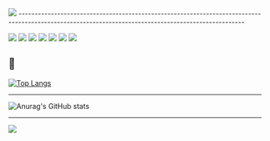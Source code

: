 <img src="https://capsule-render.vercel.app/api?type=waving&color=BDBDC8&height=300&section=header&text=안녕하세요.%20성장하는%20개발자%20정원구%20입니다.&fontSize=40&fontColor=564E7E&fontAlignY=40" />




</hr>
 ----------------------------------------------------------------------------------------------------------------------------------------------------

<p>
    <img src="https://img.shields.io/badge/JavaScript-F5FF38?style=flat&logo=JavaScript&logoColor=white">
    <img src="https://img.shields.io/badge/CSS3-40A9FF?style=flat&logo=CSS3&logoColor=white">
    <img src="https://img.shields.io/badge/HTML5-FF7B00?style=flat&logo=HTML5&logoColor=white">
      <img src="https://img.shields.io/badge/Thymeleaf-005F0F?style=flat&logo=Thymeleaf&logoColor=white">
    <img src="https://img.shields.io/badge/JAVA-36FF90?style=flat&logo=JAVA&logoColor=white">
      <img src="https://img.shields.io/badge/Spring-6DB33F?style=flat&logo=Spring&logoColor=white">
      <img src="https://img.shields.io/badge/Spring Boot-6DB33F?style=flat&logo=Spring Boot&logoColor=white">
</p>

📝 
----------------------------------------------------------------------------------------------------------------------------------------------------
[![Top Langs](https://github-readme-stats.vercel.app/api/top-langs/?username=JO9uu&layout=pie)](https://github.com/anuraghazra/github-readme-stats)


----------------------------------------------------------------------------------------------------------------------------------------------------
![Anurag's GitHub stats](https://github-readme-stats.vercel.app/api?username=JO9uu&show_icons=true&theme=②default)

----------------------------------------------------------------------------------------------------------------------------------------------------

<!--
**JO9uu/JO9uu** is a ✨ _special_ ✨ repository because its `README.md` (this file) appears on your GitHub profile.

Here are some ideas to get you started:

- 🔭 I’m currently working on ...
- 🌱 I’m currently learning ...
- 👯 I’m looking to collaborate on ...
- 🤔 I’m looking for help with ...
- 💬 Ask me about ...
- 📫 How to reach me: ...
- 😄 Pronouns: ...
- ⚡ Fun fact: ...
-->

<img src="https://capsule-render.vercel.app/api?type=waving&color=BDBDC8&height=300&section=footer&text=Email:%20sardia0923@gmail.com&fontSize=20&fontColor=564E7E&fontAlignY=60" />

